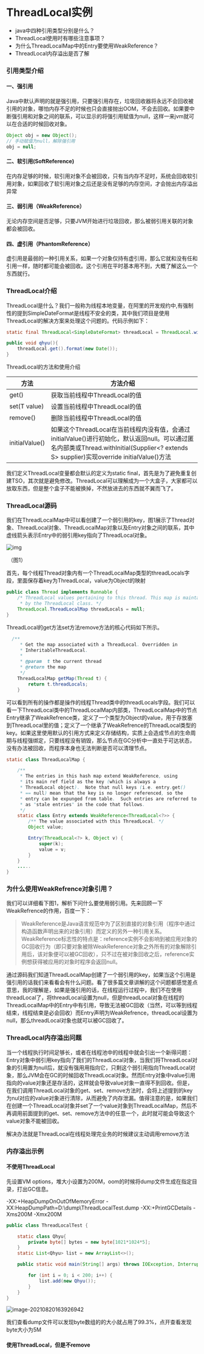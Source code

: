 # ThreadLocal实例

- java中四种引用类型分别是什么？
- ThreadLocal使用时有哪些注意事项？
- 为什么ThreadLocalMap中的Entry要使用WeakReference？
- ThreadLocal内存溢出是否了解

### 引用类型介绍

#### 一、强引用

Java中默认声明的就是强引用，只要强引用存在，垃圾回收器将永远不会回收被引用的对象，哪怕内存不足的时候也只会直接抛出OOM，不会去回收。如果要中断强引用和对象之间的联系，可以显示的将强引用赋值为null，这样一来jvm就可以在合适的时候回收对象。

```java
Object obj = new Object();
// 手动赋值为null，解除强引用
obj = null;
```

#### 二、软引用(SoftReference)

在内存足够的时候，软引用对象不会被回收，只有当内存不足时，系统会回收软引用对象，如果回收了软引用对象之后还是没有足够的内存空间，才会抛出内存溢出异常

#### 三、弱引用（WeakReference）

无论内存空间是否足够，只要JVM开始进行垃圾回收，那么被弱引用关联的对象都会被回收。

#### 四、虚引用（PhantomReference）

虚引用是最弱的一种引用关系，如果一个对象仅持有虚引用，那么它就和没有任和引用一样，随时都可能会被回收。这个引用在平时基本用不到，大概了解这么一个东西就行。

### ThreadLocal介绍

ThreadLocal是什么？我们一般称为线程本地变量，在阿里的开发规约中,有强制性的提到SimpleDateFormat是线程不安全的类，其中我们项目是使用ThreadLocal的解决方案来处理这个问题的。代码示例如下：

```java
static final ThreadLocal<SimpleDateFormat> threadLocal = ThreadLocal.withInitial(SimpleDateFormat::new);

public void qhyu(){
    threadLocal.get().format(new Date());
}
```

ThreadLocal的方法和使用介绍

| 方法           | 方法介绍                                                     |
| -------------- | ------------------------------------------------------------ |
| get()          | 获取当前线程中ThreadLocal的值                                |
| set(T value)   | 设置当前线程中ThreadLocal的值                                |
| remove()       | 删除当前线程中ThreadLocal的值                                |
| initialValue() | 如果这个ThreadLocal在当前线程内没有值，会通过initialValue()进行初始化，默认返回null。可以通过匿名内部类或Thread.withInitial(Supplier<? extends S> supplier)实现override initialValue()方法 |

我们定义ThreadLocal变量都会默认的定义为static final，首先是为了避免重复创建TSO，其次就是避免修改。ThreadLocal可以理解成为一个大盒子，大家都可以放取东西，但是整个盒子不能被换掉，不然放进去的东西就不翼而飞了。

### ThreadLocal源码

我们在ThreadLocalMap中可以看创建了一个弱引用的key，图1展示了Thread对象、ThreadLocal对象、ThreadLocalMap对象以及Entry对象之间的联系，其中虚线箭头表示Entry中的弱引用key指向了ThreadLocal对象。

![img](imags/ThreadLocal.png)

​																				       （图1）

首先，每个线程Thread对象内有一个ThreadLocalMap类型的threadLocals字段，里面保存着key为ThreadLocal，value为Object的映射

```java
public class Thread implements Runnable {
    /* ThreadLocal values pertaining to this thread. This map is maintained
     * by the ThreadLocal class. */
    ThreadLocal.ThreadLocalMap threadLocals = null;
}
```

ThreadLocal的get方法set方法remove方法的核心代码如下所示。

```java
  /**
     * Get the map associated with a ThreadLocal. Overridden in
     * InheritableThreadLocal.
     *
     * @param  t the current thread
     * @return the map
     */ 
	ThreadLocalMap getMap(Thread t) {
        return t.threadLocals;
    }
```

可以看到所有的操作都是操作的线程Thread类中的threadLocals字段。我们可以看一下ThreadLocal类中的ThreadLocalMap内部类，ThreadLocalMap中的节点Entry继承了WeakRefrence类，定义了一个类型为Object的value，用于存放塞到ThreadLocal里的值；定义了一个继承了WeakRefrence的ThreadLocal类型的key。如果这里使用默认的引用方式来定义存储结构，实质上会造成节点的生命周期与线程强绑定，只要线程没有销毁，那么节点在GC分析中一直处于可达状态，没有办法被回收，而程序本身也无法判断是否可以清理节点。

```java
static class ThreadLocalMap {

    /**
     * The entries in this hash map extend WeakReference, using
     * its main ref field as the key (which is always a
     * ThreadLocal object).  Note that null keys (i.e. entry.get()
     * == null) mean that the key is no longer referenced, so the
     * entry can be expunged from table.  Such entries are referred to
     * as "stale entries" in the code that follows.
     */
    static class Entry extends WeakReference<ThreadLocal<?>> {
        /** The value associated with this ThreadLocal. */
        Object value;

        Entry(ThreadLocal<?> k, Object v) {
            super(k);
            value = v;
        }
    }
    .....
}
```

### 为什么使用WeakRefrence对象引用？

我们可以详细看下图1，解析下问什么要使用弱引用。先来回顾一下WeakRefrence的作用，百度一下：

> WeakReference是Java语言规范中为了区别直接的对象引用（程序中通过构造函数声明出来的对象引用）而定义的另外一种引用关系。WeakReference标志性的特点是：reference实例不会影响到被应用对象的GC回收行为（即只要对象被除WeakReference对象之外所有的对象解除引用后，该对象便可以被GC回收），只不过在被对象回收之后，reference实例想获得被应用的对象时程序会返回null。

通过源码我们知道ThreadLocalMap创建了一个弱引用的key，如果当这个引用是强引用的话我们来看看会有什么问题。看了很多篇文章讲解的这个问题都感觉差点意思，我的理解是，如果是强引用的话，在线程运行过程中，我们不在使用threadLocal了，将threadLocal设置为null，但是threadLocal对象在线程的ThreadLocalMap中的Entry中有引用，导致无法被GC回收（当然，可以等到线程结束，线程结束是必会回收）而Entry声明为WeakRefrence，threadLocal设置为null，那么threadLocal对象也就可以被GC回收了。

### ThreadLocal内存溢出问题

当一个线程执行时间足够长，或者在线程池中的线程中就会引出一个新得问题：Entry对象中弱引用key指向了我们的ThreadLocal对象，当我们将ThreadLocal对象的引用置为null后，就没有强用用指向它，只剩这个弱引用指向ThreadLocal对象，那么JVM会在GC的时候回收ThreadLocal对象。然而Entry对象中value引用指向的value对象还是存活的，这样就会导致value对象一直得不到回收。但是，在我们调用ThreadLocal对象的get、set、remove方法时，会将上述提到的key为nul对应的value对象进行清除，从而避免了内存泄漏。值得注意的是，如果我们在创建一个ThreadLocal对象并set了一个value对象到ThreadLocalMap，然后不再调用前面提到的get、set、remove方法中的任意一个，此时就可能会导致这个value对象不能被回收。

解决办法就是ThreadLocal在线程处理完业务的时候建议主动调用remove方法

### 内存溢出示例

#### 不使用ThreadLocal

先设置VM options，堆大小设置为200M，oom的时候将dump文件生成在指定目录，打出GC信息。

-XX:+HeapDumpOnOutOfMemoryError  -XX:HeapDumpPath=D:\dump\ThreadLocalTest.dump  -XX:+PrintGCDetails -Xms200M -Xmx200M

```java
public class ThreadLocalTest {

    static class Qhyu{
        private byte[] bytes = new byte[1021*1024*5];
    }
    static List<Qhyu> list = new ArrayList<>();

    public static void main(String[] args) throws IOException, InterruptedException {

        for (int i = 0; i < 200; i++) {
            list.add(new Qhyu());
        }
    }
}
```

![image-20210820163926942](imags/内存溢出.png)

我们查看dump文件可以发现byte数组的的大小就占用了99.3%，点开查看发现byte大小为5M

#### 使用ThreadLocal，但是不remove

